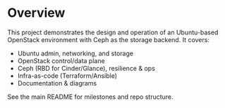 # Overview

This project demonstrates the design and operation of an Ubuntu-based OpenStack environment with Ceph as the storage backend. It covers:
- Ubuntu admin, networking, and storage
- OpenStack control/data plane
- Ceph (RBD for Cinder/Glance), resilience & ops
- Infra-as-code (Terraform/Ansible)
- Documentation & diagrams

See the main README for milestones and repo structure.
